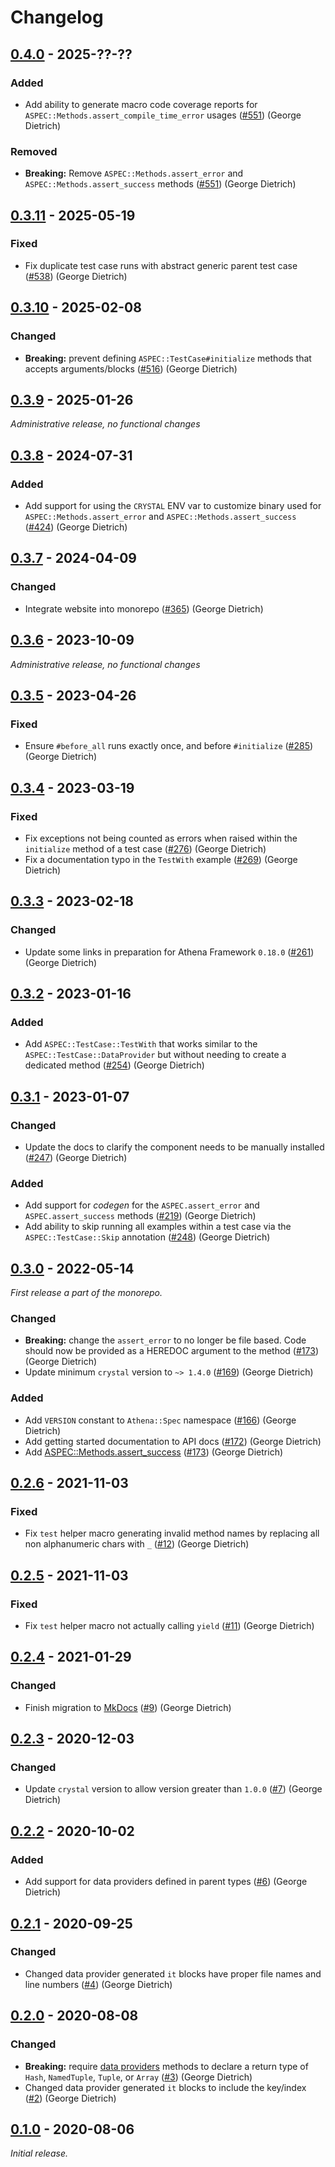 # Changelog

## [0.4.0] - 2025-??-??

### Added

- Add ability to generate macro code coverage reports for `ASPEC::Methods.assert_compile_time_error` usages ([#551]) (George Dietrich)

### Removed

- **Breaking:** Remove `ASPEC::Methods.assert_error` and `ASPEC::Methods.assert_success` methods ([#551]) (George Dietrich)

[0.4.0]: https://github.com/athena-framework/spec/releases/tag/v0.4.0
[#551]: https://github.com/athena-framework/athena/pull/551

## [0.3.11] - 2025-05-19

### Fixed

- Fix duplicate test case runs with abstract generic parent test case ([#538]) (George Dietrich)

[0.3.11]: https://github.com/athena-framework/spec/releases/tag/v0.3.11
[#538]: https://github.com/athena-framework/athena/pull/538

## [0.3.10] - 2025-02-08

### Changed

- **Breaking:** prevent defining `ASPEC::TestCase#initialize` methods that accepts arguments/blocks ([#516]) (George Dietrich)

[0.3.10]: https://github.com/athena-framework/spec/releases/tag/v0.3.10
[#516]: https://github.com/athena-framework/athena/pull/516

## [0.3.9] - 2025-01-26

_Administrative release, no functional changes_

[0.3.9]: https://github.com/athena-framework/spec/releases/tag/v0.3.9

## [0.3.8] - 2024-07-31

### Added

- Add support for using the `CRYSTAL` ENV var to customize binary used for `ASPEC::Methods.assert_error` and `ASPEC::Methods.assert_success` ([#424]) (George Dietrich)

[0.3.8]: https://github.com/athena-framework/spec/releases/tag/v0.3.8
[#424]: https://github.com/athena-framework/athena/pull/424

## [0.3.7] - 2024-04-09

### Changed

- Integrate website into monorepo ([#365]) (George Dietrich)

[0.3.7]: https://github.com/athena-framework/spec/releases/tag/v0.3.7
[#365]: https://github.com/athena-framework/athena/pull/365

## [0.3.6] - 2023-10-09

_Administrative release, no functional changes_

[0.3.6]: https://github.com/athena-framework/spec/releases/tag/v0.3.6

## [0.3.5] - 2023-04-26

### Fixed

- Ensure `#before_all` runs exactly once, and before `#initialize` ([#285]) (George Dietrich)

[0.3.5]: https://github.com/athena-framework/spec/releases/tag/v0.3.5
[#285]: https://github.com/athena-framework/athena/pull/285

## [0.3.4] - 2023-03-19

### Fixed

- Fix exceptions not being counted as errors when raised within the `initialize` method of a test case ([#276]) (George Dietrich)
- Fix a documentation typo in the `TestWith` example ([#269]) (George Dietrich)

[0.3.4]: https://github.com/athena-framework/spec/releases/tag/v0.3.4
[#269]: https://github.com/athena-framework/athena/pull/269
[#276]: https://github.com/athena-framework/athena/pull/276

## [0.3.3] - 2023-02-18

### Changed

- Update some links in preparation for Athena Framework `0.18.0` ([#261]) (George Dietrich)

[0.3.3]: https://github.com/athena-framework/spec/releases/tag/v0.3.3
[#261]: https://github.com/athena-framework/athena/pull/261

## [0.3.2] - 2023-01-16

### Added

- Add `ASPEC::TestCase::TestWith` that works similar to the `ASPEC::TestCase::DataProvider` but without needing to create a dedicated method ([#254]) (George Dietrich)

[0.3.2]: https://github.com/athena-framework/spec/releases/tag/v0.3.2
[#254]: https://github.com/athena-framework/athena/pull/254

## [0.3.1] - 2023-01-07

### Changed

- Update the docs to clarify the component needs to be manually installed ([#247]) (George Dietrich)

### Added

- Add support for *codegen* for the `ASPEC.assert_error` and `ASPEC.assert_success` methods ([#219]) (George Dietrich)
- Add ability to skip running all examples within a test case via the `ASPEC::TestCase::Skip` annotation ([#248]) (George Dietrich)

[0.3.1]: https://github.com/athena-framework/spec/releases/tag/v0.3.1
[#219]: https://github.com/athena-framework/athena/pull/219
[#247]: https://github.com/athena-framework/athena/pull/247
[#248]: https://github.com/athena-framework/athena/pull/248

## [0.3.0] - 2022-05-14

_First release a part of the monorepo._

### Changed

- **Breaking:** change the `assert_error` to no longer be file based. Code should now be provided as a HEREDOC argument to the method ([#173]) (George Dietrich)
- Update minimum `crystal` version to `~> 1.4.0` ([#169]) (George Dietrich)

### Added

- Add `VERSION` constant to `Athena::Spec` namespace ([#166]) (George Dietrich)
- Add getting started documentation to API docs ([#172]) (George Dietrich)
- Add [ASPEC::Methods.assert_success](https://athenaframework.org/Spec/Methods/#Athena::Spec::Methods#assert_success(code,*,line,file)) ([#173]) (George Dietrich)

[0.3.0]: https://github.com/athena-framework/spec/releases/tag/v0.3.0
[#166]: https://github.com/athena-framework/athena/pull/166
[#169]: https://github.com/athena-framework/athena/pull/169
[#172]: https://github.com/athena-framework/athena/pull/172
[#173]: https://github.com/athena-framework/athena/pull/173

## [0.2.6] - 2021-11-03

### Fixed

- Fix `test` helper macro generating invalid method names by replacing all non alphanumeric chars with `_`  ([#12]) (George Dietrich)

[0.2.6]: https://github.com/athena-framework/spec/releases/tag/v0.2.6
[#12]: https://github.com/athena-framework/spec/pull/12

## [0.2.5] - 2021-11-03

### Fixed

- Fix `test` helper macro not actually calling `yield`  ([#11]) (George Dietrich)

[0.2.5]: https://github.com/athena-framework/spec/releases/tag/v0.2.5
[#11]: https://github.com/athena-framework/spec/pull/11

## [0.2.4] - 2021-01-29

### Changed

- Finish migration to [MkDocs](https://mkdocstrings.github.io/crystal/) ([#9]) (George Dietrich)

[0.2.4]: https://github.com/athena-framework/spec/releases/tag/v0.2.4
[#9]: https://github.com/athena-framework/spec/pull/9

## [0.2.3] - 2020-12-03

### Changed

- Update `crystal` version to allow version greater than `1.0.0` ([#7]) (George Dietrich)

[0.2.3]: https://github.com/athena-framework/spec/releases/tag/v0.2.3
[#7]: https://github.com/athena-framework/spec/pull/7

## [0.2.2] - 2020-10-02

### Added

- Add support for data providers defined in parent types ([#6]) (George Dietrich)

[0.2.2]: https://github.com/athena-framework/spec/releases/tag/v0.2.2
[#6]: https://github.com/athena-framework/spec/pull/6

## [0.2.1] - 2020-09-25

### Changed

- Changed data provider generated `it` blocks have proper file names and line numbers ([#4]) (George Dietrich)

[0.2.1]: https://github.com/athena-framework/spec/releases/tag/v0.2.1
[#4]: https://github.com/athena-framework/spec/pull/4

## [0.2.0] - 2020-08-08

### Changed

- **Breaking:** require [data providers](https://athenaframework.org/Spec/TestCase/DataProvider/) methods to declare a return type of `Hash`, `NamedTuple`, `Tuple`, or `Array` ([#3]) (George Dietrich)
- Changed data provider generated `it` blocks to include the key/index ([#2]) (George Dietrich)

[0.2.0]: https://github.com/athena-framework/spec/releases/tag/v0.2.0
[#2]: https://github.com/athena-framework/spec/pull/2
[#3]: https://github.com/athena-framework/spec/pull/3

## [0.1.0] - 2020-08-06

_Initial release._

[0.1.0]: https://github.com/athena-framework/spec/releases/tag/v0.1.0
